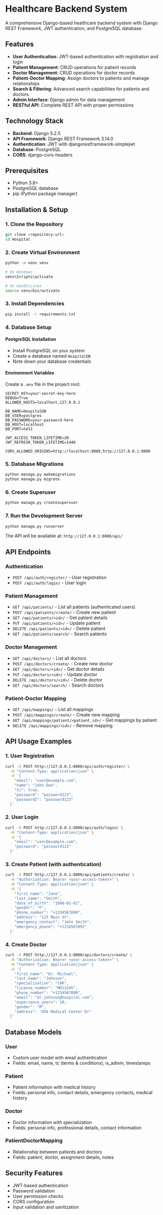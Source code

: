 # Healthcare Backend System

A comprehensive Django-based healthcare backend system with Django REST Framework, JWT authentication, and PostgreSQL database.

## Features

- **User Authentication**: JWT-based authentication with registration and login
- **Patient Management**: CRUD operations for patient records
- **Doctor Management**: CRUD operations for doctor records
- **Patient-Doctor Mapping**: Assign doctors to patients and manage relationships
- **Search & Filtering**: Advanced search capabilities for patients and doctors
- **Admin Interface**: Django admin for data management
- **RESTful API**: Complete REST API with proper permissions

## Technology Stack

- **Backend**: Django 5.2.5
- **API Framework**: Django REST Framework 3.14.0
- **Authentication**: JWT with djangorestframework-simplejwt
- **Database**: PostgreSQL
- **CORS**: django-cors-headers

## Prerequisites

- Python 3.8+
- PostgreSQL database
- pip (Python package manager)

## Installation & Setup

### 1. Clone the Repository
```bash
git clone <repository-url>
cd Hospital
```

### 2. Create Virtual Environment
```bash
python -m venv venv

# On Windows
venv\Scripts\activate

# On macOS/Linux
source venv/bin/activate
```

### 3. Install Dependencies
```bash
pip install -r requirements.txt
```

### 4. Database Setup

#### PostgreSQL Installation
- Install PostgreSQL on your system
- Create a database named `HospitalDB`
- Note down your database credentials

#### Environment Variables
Create a `.env` file in the project root:
```env
SECRET_KEY=your-secret-key-here
DEBUG=True
ALLOWED_HOSTS=localhost,127.0.0.1

DB_NAME=HospitalDB
DB_USER=postgres
DB_PASSWORD=your-password-here
DB_HOST=localhost
DB_PORT=5432

JWT_ACCESS_TOKEN_LIFETIME=20
JWT_REFRESH_TOKEN_LIFETIME=1440

CORS_ALLOWED_ORIGINS=http://localhost:8080,http://127.0.0.1:9000
```

### 5. Database Migrations
```bash
python manage.py makemigrations
python manage.py migrate
```

### 6. Create Superuser
```bash
python manage.py createsuperuser
```

### 7. Run the Development Server
```bash
python manage.py runserver
```

The API will be available at: `http://127.0.0.1:8000/api/`

## API Endpoints

### Authentication
- `POST /api/auth/register/` - User registration
- `POST /api/auth/login/` - User login

### Patient Management
- `GET /api/patients/` - List all patients (authenticated users)
- `POST /api/patients/create/` - Create new patient
- `GET /api/patients/<id>/` - Get patient details
- `PUT /api/patients/<id>/` - Update patient
- `DELETE /api/patients/<id>/` - Delete patient
- `GET /api/patients/search/` - Search patients

### Doctor Management
- `GET /api/doctors/` - List all doctors
- `POST /api/doctors/create/` - Create new doctor
- `GET /api/doctors/<id>/` - Get doctor details
- `PUT /api/doctors/<id>/` - Update doctor
- `DELETE /api/doctors/<id>/` - Delete doctor
- `GET /api/doctors/search/` - Search doctors

### Patient-Doctor Mapping
- `GET /api/mappings/` - List all mappings
- `POST /api/mappings/create/` - Create new mapping
- `GET /api/mappings/patient/<patient_id>/` - Get mappings by patient
- `DELETE /api/mappings/<id>/` - Remove mapping

## API Usage Examples

### 1. User Registration
```bash
curl -X POST http://127.0.0.1:8000/api/auth/register/ \
  -H "Content-Type: application/json" \
  -d '{
    "email": "user@example.com",
    "name": "John Doe",
    "tc": true,
    "password": "password123",
    "password2": "password123"
  }'
```

### 2. User Login
```bash
curl -X POST http://127.0.0.1:8000/api/auth/login/ \
  -H "Content-Type: application/json" \
  -d '{
    "email": "user@example.com",
    "password": "password123"
  }'
```

### 3. Create Patient (with authentication)
```bash
curl -X POST http://127.0.0.1:8000/api/patients/create/ \
  -H "Authorization: Bearer <your-access-token>" \
  -H "Content-Type: application/json" \
  -d '{
    "first_name": "Jane",
    "last_name": "Smith",
    "date_of_birth": "1990-01-01",
    "gender": "F",
    "phone_number": "+1234567890",
    "address": "123 Main St",
    "emergency_contact": "John Smith",
    "emergency_phone": "+1234567891"
  }'
```

### 4. Create Doctor
```bash
curl -X POST http://127.0.0.1:8000/api/doctors/create/ \
  -H "Authorization: Bearer <your-access-token>" \
  -H "Content-Type: application/json" \
  -d '{
    "first_name": "Dr. Michael",
    "last_name": "Johnson",
    "specialization": "CAR",
    "license_number": "MD12345",
    "phone_number": "+1234567890",
    "email": "dr.johnson@hospital.com",
    "experience_years": 10,
    "gender": "M",
    "address": "456 Medical Center Dr"
  }'
```

## Database Models

### User
- Custom user model with email authentication
- Fields: email, name, tc (terms & conditions), is_admin, timestamps

### Patient
- Patient information with medical history
- Fields: personal info, contact details, emergency contacts, medical history

### Doctor
- Doctor information with specialization
- Fields: personal info, professional details, contact information

### PatientDoctorMapping
- Relationship between patients and doctors
- Fields: patient, doctor, assignment details, notes

## Security Features

- JWT-based authentication
- Password validation
- User permission checks
- CORS configuration
- Input validation and sanitization
